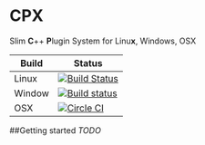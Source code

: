 # CPX

Slim **C**++ **P**lugin System for Linu**x**, Windows, OSX


Build | Status
----- | ------
Linux | [![Build Status](https://travis-ci.org/matt-komm/CPX.svg?branch=master)](https://travis-ci.org/matt-komm/CPX)
Window | [![Build status](https://ci.appveyor.com/api/projects/status/eawd4ryap0164wk1?svg=true)](https://ci.appveyor.com/project/matt-komm/cpx)
OSX | [![Circle CI](https://circleci.com/gh/matt-komm/CPX/tree/master.svg?style=svg)](https://circleci.com/gh/matt-komm/CPX/tree/master)

##Getting started
*TODO*

